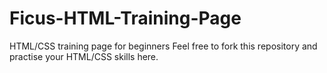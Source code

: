 # Ficus-HTML-Training-Page
HTML/CSS training page for beginners
Feel free to fork this repository and practise your HTML/CSS skills here.

